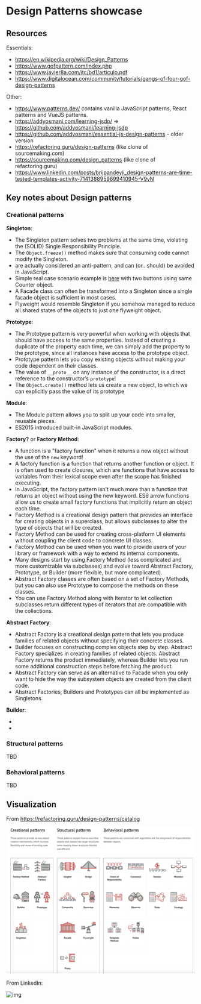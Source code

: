 Design Patterns showcase
===

## Resources

Essentials:

- https://en.wikipedia.org/wiki/Design_Patterns
- https://www.gofpattern.com/index.php
- https://www.javier8a.com/itc/bd1/articulo.pdf
- https://www.digitalocean.com/community/tutorials/gangs-of-four-gof-design-patterns

Other:

- https://www.patterns.dev/ contains vanilla JavaScript patterns, React patterns and VueJS patterns.
- https://addyosmani.com/learning-jsdp/ => https://github.com/addyosmani/learning-jsdp
- https://github.com/addyosmani/essential-js-design-patterns - older version
- https://refactoring.guru/design-patterns (like clone of sourcemaking.com)
- https://sourcemaking.com/design_patterns (like clone of refactoring.guru)
- https://www.linkedin.com/posts/brijpandeyji_design-patterns-are-time-tested-templates-activity-7141388959699410945-V9vN

## Key notes about Design patterns

### Creational patterns

**Singleton**:

- The Singleton pattern solves two problems at the same time, violating the (SOLID) Single Responsibility Principle.
- The `Object.freeze()` method makes sure that consuming code cannot modify the Singleton. 
- are actually considered an anti-pattern, and can (or.. should) be avoided in JavaScript.
- Simple real case scenario example is [here](https://codesandbox.io/p/sandbox/singleton-1-64mr1) with two buttons using same Counter object.
- A Facade class can often be transformed into a Singleton since a single facade object is sufficient in most cases.
- Flyweight would resemble Singleton if you somehow managed to reduce all shared states of the objects to just one flyweight object.

**Prototype**:

- The Prototype pattern is very powerful when working with objects that should have access to the same properties. Instead of creating a duplicate of the property each time, we can simply add the property to the prototype, since all instances have access to the prototype object.
- Prototype pattern lets you copy existing objects without making your code dependent on their classes.
- The value of `__proto__` on any instance of the constructor, is a direct reference to the constructor’s `prototype`!
- The `Object.create()` method lets us create a new object, to which we can explicitly pass the value of its prototype


**Module**:

- The Module pattern allows you to split up your code into smaller, reusable pieces.
- ES2015 introduced built-in JavaScript modules. 

**Factory?** or **Factory Method**:

- A function is a "factory function" when it returns a new object without the use of the `new` keyword!
- A factory function is a function that returns another function or object. It is often used to create closures, which are functions that have access to variables from their lexical scope even after the scope has finished executing. 
- In JavaScript, the factory pattern isn’t much more than a function that returns an object without using the new keyword. ES6 arrow functions allow us to create small factory functions that implicitly return an object each time.
- Factory Method is a creational design pattern that provides an interface for creating objects in a superclass, but allows subclasses to alter the type of objects that will be created.
- Factory Method can be used for creating cross-platform UI elements without coupling the client code to concrete UI classes.
- Factory Method can be used when you want to provide users of your library or framework with a way to extend its internal components.
- Many designs start by using Factory Method (less complicated and more customizable via subclasses) and evolve toward Abstract Factory, Prototype, or Builder (more flexible, but more complicated).
- Abstract Factory classes are often based on a set of Factory Methods, but you can also use Prototype to compose the methods on these classes.
- You can use Factory Method along with Iterator to let collection subclasses return different types of iterators that are compatible with the collections.


**Abstract Factory**:

- Abstract Factory is a creational design pattern that lets you produce families of related objects without specifying their concrete classes.
- Builder focuses on constructing complex objects step by step. Abstract Factory specializes in creating families of related objects. Abstract Factory returns the product immediately, whereas Builder lets you run some additional construction steps before fetching the product.
- Abstract Factory can serve as an alternative to Facade when you only want to hide the way the subsystem objects are created from the client code.
- Abstract Factories, Builders and Prototypes can all be implemented as Singletons.

**Builder**:

- 
- 

### Structural patterns

TBD

### Behavioral patterns

TBD

## Visualization

From https://refactoring.guru/design-patterns/catalog

![img](./design_patterns_catalog_from_refactoring_guru.png)

From LinkedIn:

![img](./design_patterns_visualized_from_LinkedIn.gif)
